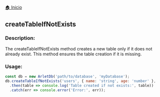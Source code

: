 [🏠 Inicio](../README.md)

## createTableIfNotExists

### Description:

The createTableIfNotExists method creates a new table only if it does not already exist. This method ensures the table creation if it is missing.

### Usage:

```javascript
const db = new ArletDb('path/to/database', 'myDatabase');
db.createTableIfNotExists('users', { name: 'string', age: 'number' }, 'age')
  .then(table => console.log('Table created if not exists:', table))
  .catch(err => console.error('Error:', err));
```